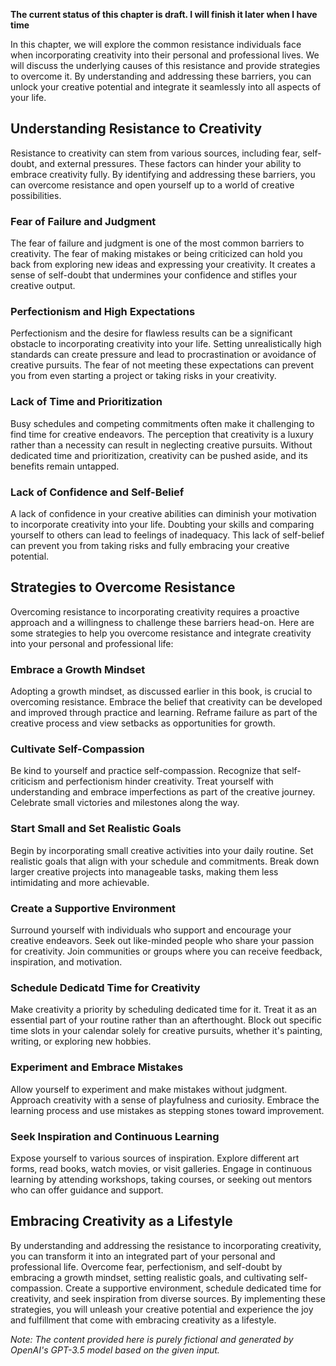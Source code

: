 **The current status of this chapter is draft. I will finish it later when I have time**

In this chapter, we will explore the common resistance individuals face when incorporating creativity into their personal and professional lives. We will discuss the underlying causes of this resistance and provide strategies to overcome it. By understanding and addressing these barriers, you can unlock your creative potential and integrate it seamlessly into all aspects of your life.

Understanding Resistance to Creativity
--------------------------------------

Resistance to creativity can stem from various sources, including fear, self-doubt, and external pressures. These factors can hinder your ability to embrace creativity fully. By identifying and addressing these barriers, you can overcome resistance and open yourself up to a world of creative possibilities.

### Fear of Failure and Judgment

The fear of failure and judgment is one of the most common barriers to creativity. The fear of making mistakes or being criticized can hold you back from exploring new ideas and expressing your creativity. It creates a sense of self-doubt that undermines your confidence and stifles your creative output.

### Perfectionism and High Expectations

Perfectionism and the desire for flawless results can be a significant obstacle to incorporating creativity into your life. Setting unrealistically high standards can create pressure and lead to procrastination or avoidance of creative pursuits. The fear of not meeting these expectations can prevent you from even starting a project or taking risks in your creativity.

### Lack of Time and Prioritization

Busy schedules and competing commitments often make it challenging to find time for creative endeavors. The perception that creativity is a luxury rather than a necessity can result in neglecting creative pursuits. Without dedicated time and prioritization, creativity can be pushed aside, and its benefits remain untapped.

### Lack of Confidence and Self-Belief

A lack of confidence in your creative abilities can diminish your motivation to incorporate creativity into your life. Doubting your skills and comparing yourself to others can lead to feelings of inadequacy. This lack of self-belief can prevent you from taking risks and fully embracing your creative potential.

Strategies to Overcome Resistance
---------------------------------

Overcoming resistance to incorporating creativity requires a proactive approach and a willingness to challenge these barriers head-on. Here are some strategies to help you overcome resistance and integrate creativity into your personal and professional life:

### Embrace a Growth Mindset

Adopting a growth mindset, as discussed earlier in this book, is crucial to overcoming resistance. Embrace the belief that creativity can be developed and improved through practice and learning. Reframe failure as part of the creative process and view setbacks as opportunities for growth.

### Cultivate Self-Compassion

Be kind to yourself and practice self-compassion. Recognize that self-criticism and perfectionism hinder creativity. Treat yourself with understanding and embrace imperfections as part of the creative journey. Celebrate small victories and milestones along the way.

### Start Small and Set Realistic Goals

Begin by incorporating small creative activities into your daily routine. Set realistic goals that align with your schedule and commitments. Break down larger creative projects into manageable tasks, making them less intimidating and more achievable.

### Create a Supportive Environment

Surround yourself with individuals who support and encourage your creative endeavors. Seek out like-minded people who share your passion for creativity. Join communities or groups where you can receive feedback, inspiration, and motivation.

### Schedule Dedicatd Time for Creativity

Make creativity a priority by scheduling dedicated time for it. Treat it as an essential part of your routine rather than an afterthought. Block out specific time slots in your calendar solely for creative pursuits, whether it's painting, writing, or exploring new hobbies.

### Experiment and Embrace Mistakes

Allow yourself to experiment and make mistakes without judgment. Approach creativity with a sense of playfulness and curiosity. Embrace the learning process and use mistakes as stepping stones toward improvement.

### Seek Inspiration and Continuous Learning

Expose yourself to various sources of inspiration. Explore different art forms, read books, watch movies, or visit galleries. Engage in continuous learning by attending workshops, taking courses, or seeking out mentors who can offer guidance and support.

Embracing Creativity as a Lifestyle
-----------------------------------

By understanding and addressing the resistance to incorporating creativity, you can transform it into an integrated part of your personal and professional life. Overcome fear, perfectionism, and self-doubt by embracing a growth mindset, setting realistic goals, and cultivating self-compassion. Create a supportive environment, schedule dedicated time for creativity, and seek inspiration from diverse sources. By implementing these strategies, you will unleash your creative potential and experience the joy and fulfillment that come with embracing creativity as a lifestyle.

*Note: The content provided here is purely fictional and generated by OpenAI's GPT-3.5 model based on the given input.*
